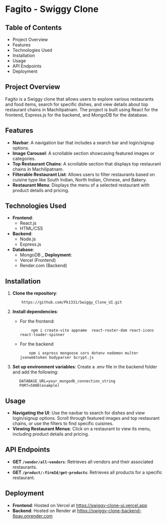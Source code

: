 
# Fagito - Swiggy Clone

## Table of Contents
- Project Overview
- Features
- Technologies Used
- Installation
- Usage
- API Endpoints
- Deployment

## Project Overview

Fagito is a Swiggy clone that allows users to explore various restaurants and food items, search for specific dishes, and view details about top restaurant chains in Machilipatnam. The project is built using React for the frontend, Express.js for the backend, and MongoDB for the database.

## Features
- __Navbar__: A navigation bar that includes a search bar and login/signup options.
- __Image Carousel__: A scrollable section showcasing featured images or categories.
- __Top Restaurant Chains__: A scrollable section that displays top restaurant chains in Machilipatnam.
- __Filterable Restaurant List__: Allows users to filter restaurants based on cuisine type like South Indian, North Indian, Chinese, and Bakery.
- __Restaurant Menu__: Displays the menu of a selected restaurant with product details and pricing.
  
## Technologies Used
  - __Frontend__:
       - React.js
       - HTML/CSS
  - __Backend__:
       - Node.js
       - Express.js
  - __Database__:
       - MongoDB
  _ __Deployment__:
       - Vercel (Frontend)
       - Render.com (Backend)
## Installation
  1. __Clone the repository__:
     
      ```
          https://github.com/Pk1331/Swiggy_Clone_UI.git
      ```
 2. __Install dependencies__:
     - For the frontend:
       
         ```
              npm i create-vite appname  react-router-dom react-icons react-loader-spinner
         ```
    - For the backend
        ```
            npm i express mongoose cors dotenv nodemon multer jsonwebtoken bodyparser bcrypt.js
        ```
  3. __Set up environment variables__: Create a .env file in the backend folder and add the following:
        ```
           DATABASE_URL=your_mongodb_connection_string
           PORT=5000(example)
        ```
## Usage

  - __Navigating the UI__: Use the navbar to search for dishes and view login/signup options. Scroll through featured images and top restaurant chains, or use the filters to find specific cuisines.
  - __Viewing Restaurant Menus__: Click on a restaurant to view its menu, including product details and pricing.
## API Endpoints
  - __GET `/vendor/all-vendors`__: Retrieves all vendors and their associated restaurants.
  - __GET `/product/:firmId/get-products`__: Retrieves all products for a specific restaurant.
## Deployment
  - __Frontend__: Hosted on Vercel at https://swiggy-clone-ui.vercel.app
  - __Backend__: Hosted on Render at https://swiggy-clone-backend-6pav.onrender.com

      
